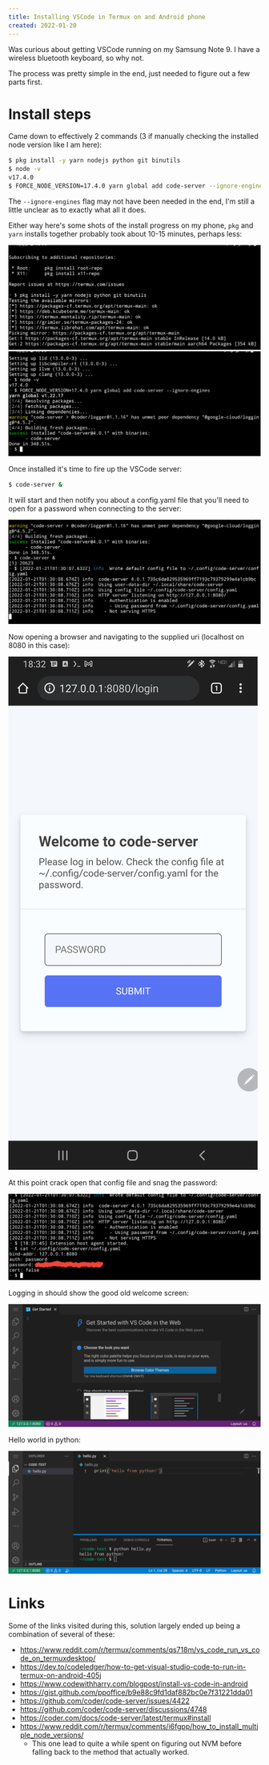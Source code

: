```yaml
---
title: Installing VSCode in Termux on and Android phone
created: 2022-01-20
---
```


Was curious about getting VSCode running on my Samsung Note 9. I have a wireless bluetooth keyboard, so why not.

The process was pretty simple in the end, just needed to figure out a few parts first.

# Install steps
Came down to effectively 2 commands (3 if manually checking the installed node version like I am here):

```bash
$ pkg install -y yarn nodejs python git binutils
$ node -v
v17.4.0
$ FORCE_NODE_VERSION=17.4.0 yarn global add code-server --ignore-engines
```

The `--ignore-engines` flag may not have been needed in the end, I'm still a little unclear as to exactly what all it does.

Either way here's some shots of the install progress on my phone, `pkg` and `yarn` installs together probably took about 10-15 minutes, perhaps less:

![pkg install command](https://github.com/trite/trite.io-content/raw/main/posts/2022/img/vscode-phone-installing-p1.jpg)
![yarn install command](https://github.com/trite/trite.io-content/raw/main/posts/2022/img/vscode-phone-installing-p2.jpg)

Once installed it's time to fire up the VSCode server:

```bash
$ code-server &
```
It will start and then notify you about a config.yaml file that you'll need to open for a password when connecting to the server:

![starting up vscode](https://github.com/trite/trite.io-content/raw/main/posts/2022/img/vscode-phone-starting-vscode.jpg)

Now opening a browser and navigating to the supplied uri (localhost on 8080 in this case):

![vscode browser login](https://github.com/trite/trite.io-content/raw/main/posts/2022/img/vscode-phone-browser-login.jpg)

At this point crack open that config file and snag the password:

![vscode password](https://github.com/trite/trite.io-content/raw/main/posts/2022/img/vscode-phone-cat-file-for-password.jpg)

Logging in should show the good old welcome screen:

![vscode welcome screen](https://github.com/trite/trite.io-content/raw/main/posts/2022/img/vscode-phone-welcome-screen.jpg)

Hello world in python:

![vscode python hello world](https://github.com/trite/trite.io-content/raw/main/posts/2022/img/vscode-phone-python-hello.jpg)

# Links
Some of the links visited during this, solution largely ended up being a combination of several of these:
* https://www.reddit.com/r/termux/comments/qs718m/vs_code_run_vs_code_on_termuxdesktop/
* https://dev.to/codeledger/how-to-get-visual-studio-code-to-run-in-termux-on-android-405j
* https://www.codewithharry.com/blogpost/install-vs-code-in-android
* https://gist.github.com/ppoffice/b9e88c9fd1daf882bc0e7f31221dda01
* https://github.com/coder/code-server/issues/4422
* https://github.com/coder/code-server/discussions/4748
* https://coder.com/docs/code-server/latest/termux#install
* https://www.reddit.com/r/termux/comments/i6fgpp/how_to_install_multiple_node_versions/
  - This one lead to quite a while spent on figuring out NVM before falling back to the method that actually worked.